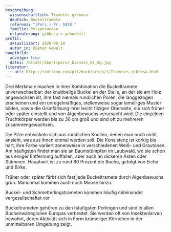 ```yaml
---
beschreibung:
  wissenschaftlich: Trametes gibbosa
  deutsch: Buckeltramete
  referenz: "(Pers.) Fr. 1838 "
  familie: Polyporaceae
  erlaeuterung: gibbosa = gebuckelt
profil:
  aktualisiert: 2020-08-18
  autor_in: Dieter Gewalt
hauptbild:
  anzeige: true
  datei: /bilder/abortiporus_biennis_01_dg.jpg
literatur:
  - url: http://tintling.com/pilzbuch/arten/t/Trametes_gibbosa.html
---
```

Drei Merkmale machen in ihrer Kombination die Buckeltramete unverwechselbar: der knubbelige Buckel an der Stelle, an der sie am Holz angewachsen ist, ihre fast niemals rundlichen Poren, die langgezogen erscheinen und ein unregelmäßiges, stellenweise sogar lamelliges Muster bilden, sowie die Grünfärbung ihrer leicht filzigen Oberseite, die sich früher oder später einstellt und von Algenbewuchs verursacht wird. Die einzelnen Fruchtkörper werden bis zu 30 cm groß und sind oft zu mehreren zusammengewachsen.

    

Die Pilze entwickeln sich aus rundlichen Knollen, denen man noch nicht ansieht, was aus ihnen einmal werden soll. Die Konsistenz ist korkig bis hart, ihre Farbe variiert zonenweise in verschiedenen Weiß- und Grautönen. Am häufigsten findet man sie an Baumstümpfen im Laubwald, wo sie schon aus einiger Entfernung auffallen, aber auch an dickeren Ästen oder Stämmen. Hauptwirt ist zu rund 80 Prozent die Buche, gefolgt von Eiche und Birke.

 
Früher oder später färbt sich fast jede Buckeltramete durch Algenbewuchs grün. Manchmal kommen auch noch Moose hinzu. 
 
 
Buckel- und Schmetterlingstrameten kommen häufig miteinander vergesellschaftet vor
 
Buckeltrameten gehören zu den häufigsten Porlingen und sind in allen Buchenwalregionen Europas verbreitet. Sie werden oft von Insektenlarven bewohnt, deren Aktivität sich in Form krümeliger Körnchen in der unmittelbaren Umgebung zeigt.
